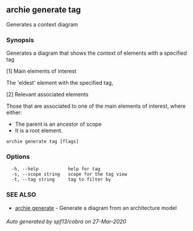 ## archie generate tag

Generates a context diagram

### Synopsis

Generates a diagram that shows the context of elements with a specified tag

[1] Main elements of interest

The 'eldest' element with the specified tag,

[2] Relevant associated elements

Those that are associated to one of the main elements of interest, where either:
- The parent is an ancestor of scope
- It is a root element.

```
archie generate tag [flags]
```

### Options

```
  -h, --help           help for tag
  -s, --scope string   scope for the tag view
  -t, --tag string     tag to filter by
```

### SEE ALSO

* [archie generate](archie_generate.md)	 - Generate a diagram from an architecture model

###### Auto generated by spf13/cobra on 27-Mar-2020
